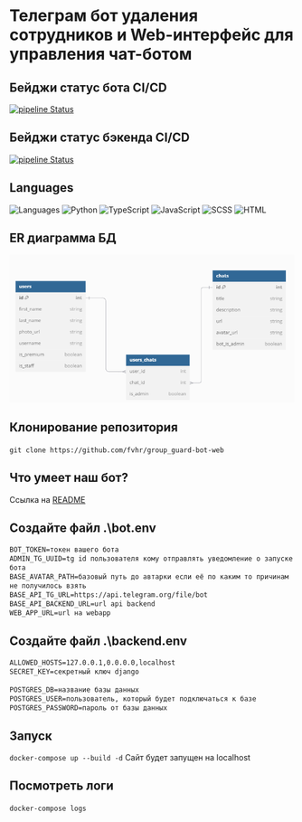 # Телеграм бот удаления сотрудников и Web-интерфейс для управления чат-ботом

## Бейджи статус бота CI/CD
[![pipeline Status](https://github.com/fvhr/group_guard-bot-web/actions/workflows/bot.yml/badge.svg)](https://github.com/fv_hr/group_guard-bot-web/actions/workflows/bot.yml/badge.svg)

## Бейджи статус бэкенда CI/CD
[![pipeline Status](https://github.com/fvhr/group_guard-bot-web/actions/workflows/backend.yml/badge.svg)](https://github.com/fv_hr/group_guard-bot-web/actions/workflows/backend.yml/badge.svg)

## Languages
![Languages](https://img.shields.io/github/languages/count/fvhr/group_guard-bot-web)
![Python](https://img.shields.io/badge/python-3.10-blue)
![TypeScript](https://img.shields.io/badge/language-TypeScript-blue)
![JavaScript](https://img.shields.io/badge/language-JavaScript-yellow)
![SCSS](https://img.shields.io/badge/language-SCSS-ff69b4)
![HTML](https://img.shields.io/badge/language-HTML-orange)

## ER диаграмма БД
![ER диаграмма](./backend/ER.png)

## Клонирование репозитория
```git clone https://github.com/fvhr/group_guard-bot-web```

## Что умеет наш бот?
Ссылка на [README](https://github.com/fvhr/group_guard-bot-web/blob/main/bot/README.md)

## Создайте файл .\bot\.env
```
BOT_TOKEN=токен вашего бота
ADMIN_TG_UUID=tg id пользователя кому отправлять уведомление о запуске бота
BASE_AVATAR_PATH=базовый путь до автарки если её по каким то причинам не получилось взять
BASE_API_TG_URL=https://api.telegram.org/file/bot
BASE_API_BACKEND_URL=url api backend
WEB_APP_URL=url на webapp
```

## Создайте файл .\backend\.env
```
ALLOWED_HOSTS=127.0.0.1,0.0.0.0,localhost
SECRET_KEY=секретный ключ django

POSTGRES_DB=название базы данных
POSTGRES_USER=пользователь, который будет подключаться к базе
POSTGRES_PASSWORD=пароль от базы данных
```

## Запуск
`docker-compose up --build -d`
Сайт будет запущен на localhost

## Посмотреть логи
`docker-compose logs`